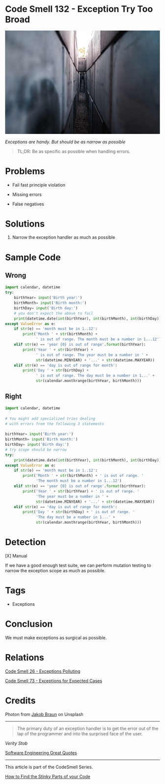 # Code Smell 132 - Exception Try Too Broad

![Code Smell 132 - Exception Try Too Broad](Code%20Smell%20132%20-%20Exception%20Try%20Too%20Broad.jpg)

*Exceptions are handy. But should be as narrow as possible*
 
> TL;DR: Be as specific as possible when handling errors.

# Problems 

- Fail fast principle violation

- Missing errors 

- False negatives

# Solutions

1. Narrow the exception handler as much as possible 

# Sample Code

## Wrong 

<!-- [Gist Url](https://gist.github.com/mcsee/0ff3c46988812be98da1e256b54c00d1) -->

```python
import calendar, datetime
try: 
    birthYear= input('Birth year:')
    birthMonth= input('Birth month:')
    birthDay= input('Birth day:')
    # you don't expect the above to fail
    print(datetime.date(int(birthYear), int(birthMonth), int(birthDay)))
except ValueError as e:
    if str(e) == 'month must be in 1..12': 
        print('Month ' + str(birthMonth) + 
              ' is out of range. The month must be a number in 1...12')
    elif str(e) == 'year {0} is out of range'.format(birthYear): 
        print('Year ' + str(birthYear) +
              ' is out of range. The year must be a number in ' +
              str(datetime.MINYEAR) + '...' + str(datetime.MAXYEAR))
    elif str(e) == 'day is out of range for month': 
        print('Day ' + str(birthDay) + 
              ' is out of range. The day must be a number in 1...' +
              str(calendar.monthrange(birthYear, birthMonth)))
```

## Right

<!-- [Gist Url](https://gist.github.com/mcsee/0d7e270416ebc934fbfbe8934175e52c) -->

```python
import calendar, datetime

# You might add specialized tries dealing
# with errors from the following 3 statements

birthYear= input('Birth year:')
birthMonth= input('Birth month:')
birthDay= input('Birth day:')
# try scope should be narrow
try: 
    print(datetime.date(int(birthYear), int(birthMonth), int(birthDay)))
except ValueError as e:
    if str(e) == 'month must be in 1..12': 
        print('Month ' + str(birthMonth) + ' is out of range. '
              'The month must be a number in 1...12')
    elif str(e) == 'year {0} is out of range'.format(birthYear): 
        print('Year ' + str(birthYear) + ' is out of range. '
              'The year must be a number in ' + 
              str(datetime.MINYEAR) + '...' + str(datetime.MAXYEAR))
    elif str(e) == 'day is out of range for month': 
        print('Day ' + str(birthDay) + ' is out of range. '
              'The day must be a number in 1...' +
              str(calendar.monthrange(birthYear, birthMonth)))
```

# Detection

[X] Manual

If we have a good enough test suite, we can perform mutation testing to narrow the exception scope as much as possible.

# Tags

- Exceptions

# Conclusion

We must make exceptions as surgical as possible.

# Relations

[Code Smell 26 - Exceptions Polluting](https://github.com/mcsee/Software-Design-Articles/tree/main/Articles/Code%20Smells/Code%20Smell%2026%20-%20Exceptions%20Polluting/readme.md)

[Code Smell 73 - Exceptions for Expected Cases](https://github.com/mcsee/Software-Design-Articles/tree/main/Articles/Code%20Smells/Code%20Smell%2073%20-%20Exceptions%20for%20Expected%20Cases/readme.md)

# Credits

Photon from [Jakob Braun](https://unsplash.com/es/fotos/Js2Tv3-uLB8) on Unsplash

* * *

> The primary duty of an exception handler is to get the error out of the lap of the programmer and into the surprised face of the user.

_Verity Stob_
 
[Software Engineering Great Quotes](https://github.com/mcsee/Software-Design-Articles/tree/main/Articles/Quotes/Software%20Engineering%20Great%20Quotes/readme.md)

* * *

This article is part of the CodeSmell Series.

[How to Find the Stinky Parts of your Code](https://github.com/mcsee/Software-Design-Articles/tree/main/Articles/Code%20Smells/How%20to%20Find%20the%20Stinky%20parts%20of%20your%20Code/readme.md)